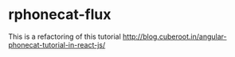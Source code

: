 # rphonecat-flux
This is a refactoring of this tutorial http://blog.cuberoot.in/angular-phonecat-tutorial-in-react-js/
